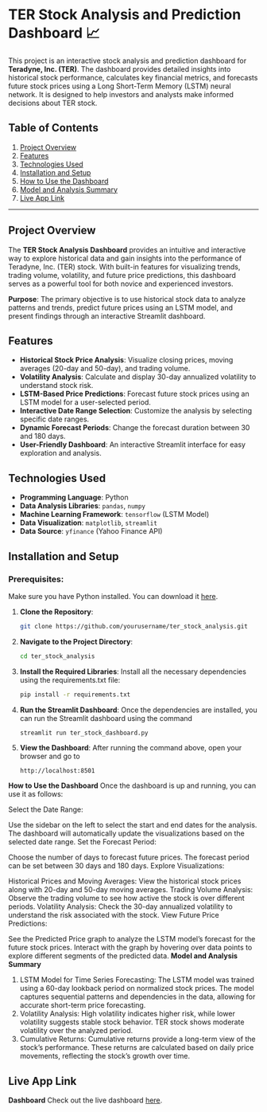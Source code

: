 # TER Stock Analysis and Prediction Dashboard 📈

This project is an interactive stock analysis and prediction dashboard for **Teradyne, Inc. (TER)**. The dashboard provides detailed insights into historical stock performance, calculates key financial metrics, and forecasts future stock prices using a Long Short-Term Memory (LSTM) neural network. It is designed to help investors and analysts make informed decisions about TER stock.

## Table of Contents
1. [Project Overview](#project-overview)
2. [Features](#features)
3. [Technologies Used](#technologies-used)
4. [Installation and Setup](#installation-and-setup)
5. [How to Use the Dashboard](#how-to-use-the-dashboard)
6. [Model and Analysis Summary](#model-and-analysis-summary)
7. [Live App Link](#Dashboard)
---

## Project Overview
The **TER Stock Analysis Dashboard** provides an intuitive and interactive way to explore historical data and gain insights into the performance of Teradyne, Inc. (TER) stock. With built-in features for visualizing trends, trading volume, volatility, and future price predictions, this dashboard serves as a powerful tool for both novice and experienced investors.

**Purpose**: The primary objective is to use historical stock data to analyze patterns and trends, predict future prices using an LSTM model, and present findings through an interactive Streamlit dashboard.

## Features
- **Historical Stock Price Analysis**: Visualize closing prices, moving averages (20-day and 50-day), and trading volume.
- **Volatility Analysis**: Calculate and display 30-day annualized volatility to understand stock risk.
- **LSTM-Based Price Predictions**: Forecast future stock prices using an LSTM model for a user-selected period.
- **Interactive Date Range Selection**: Customize the analysis by selecting specific date ranges.
- **Dynamic Forecast Periods**: Change the forecast duration between 30 and 180 days.
- **User-Friendly Dashboard**: An interactive Streamlit interface for easy exploration and analysis.

## Technologies Used
- **Programming Language**: Python
- **Data Analysis Libraries**: `pandas`, `numpy`
- **Machine Learning Framework**: `tensorflow` (LSTM Model)
- **Data Visualization**: `matplotlib`, `streamlit`
- **Data Source**: `yfinance` (Yahoo Finance API)

## Installation and Setup
### Prerequisites:
Make sure you have Python installed. You can download it [here](https://www.python.org/downloads/).

1. **Clone the Repository**:
   ```bash
   git clone https://github.com/yourusername/ter_stock_analysis.git
2. **Navigate to the Project Directory**:
   ```bash
   cd ter_stock_analysis
3. **Install the Required Libraries**: Install all the necessary dependencies using the requirements.txt file:
   ```bash
   pip install -r requirements.txt
4. **Run the Streamlit Dashboard**: Once the dependencies are installed, you can run the Streamlit dashboard using the command
   ```bash
   streamlit run ter_stock_dashboard.py
5. **View the Dashboard**: After running the command above, open your browser and go to
   ```arduino
   http://localhost:8501
   
**How to Use the Dashboard**
Once the dashboard is up and running, you can use it as follows:

Select the Date Range:

Use the sidebar on the left to select the start and end dates for the analysis.
The dashboard will automatically update the visualizations based on the selected date range.
Set the Forecast Period:

Choose the number of days to forecast future prices. The forecast period can be set between 30 days and 180 days.
Explore Visualizations:

Historical Prices and Moving Averages: View the historical stock prices along with 20-day and 50-day moving averages.
Trading Volume Analysis: Observe the trading volume to see how active the stock is over different periods.
Volatility Analysis: Check the 30-day annualized volatility to understand the risk associated with the stock.
View Future Price Predictions:

See the Predicted Price graph to analyze the LSTM model’s forecast for the future stock prices.
Interact with the graph by hovering over data points to explore different segments of the predicted data.
**Model and Analysis Summary**

1. LSTM Model for Time Series Forecasting:
The LSTM model was trained using a 60-day lookback period on normalized stock prices.
The model captures sequential patterns and dependencies in the data, allowing for accurate short-term price forecasting.
2. Volatility Analysis:
High volatility indicates higher risk, while lower volatility suggests stable stock behavior.
TER stock shows moderate volatility over the analyzed period.
3. Cumulative Returns:
Cumulative returns provide a long-term view of the stock’s performance.
These returns are calculated based on daily price movements, reflecting the stock’s growth over time.

## Live App Link
**Dashboard**
Check out the live dashboard [here](https://ter-analysis-z4dz8mstiyavne2pvexywe.streamlit.app/).
